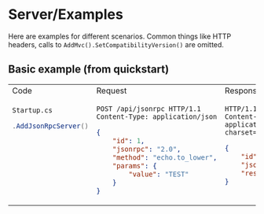 # Server/Examples

Here are examples for different scenarios. Common things like HTTP headers, calls to `AddMvc().SetCompatibilityVersion()` are omitted.

## Basic example (from quickstart)

<table>
    <tr>
        <td>
            Code
        </td>
        <td>
            Request
        </td>
        <td>
            Response
        </td>
    </tr>
<tr>
<td valign="top">

`Startup.cs`
```cs
.AddJsonRpcServer()
```

</td>
<td valign="top">

```http
POST /api/jsonrpc HTTP/1.1
Content-Type: application/json
```
```json
{
    "id": 1,
    "jsonrpc": "2.0",
    "method": "echo.to_lower",
    "params": {
        "value": "TEST"
    }
}
```

</td>
<td valign="top">

```HTTP
HTTP/1.1 200 OK
Content-Type: application/json; charset=utf-8
```
```json
{
    "id": 1,
    "jsonrpc": "2.0",
    "result": "test"
}
```

</td>
</tr>
</table>